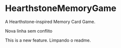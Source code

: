 # HearthstoneMemoryGame
A Hearthstone-inspired Memory Card Game.

Nova linha sem conflito

This is a new feature.
Limpando o readme.
